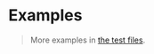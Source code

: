 # Examples

> More examples in [the test files](https://github.com/total-order/reversed/tree/main/test/src).
